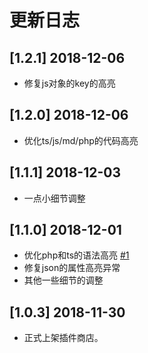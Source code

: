 # 更新日志


## [1.2.1] 2018-12-06
- 修复js对象的key的高亮


## [1.2.0] 2018-12-06
- 优化ts/js/md/php的代码高亮


## [1.1.1] 2018-12-03
- 一点小细节调整

## [1.1.0] 2018-12-01
- 优化php和ts的语法高亮 [#1](https://github.com/yutent/one-plain/issues/1)
- 修复json的属性高亮异常
- 其他一些细节的调整



## [1.0.3] 2018-11-30
- 正式上架插件商店。

